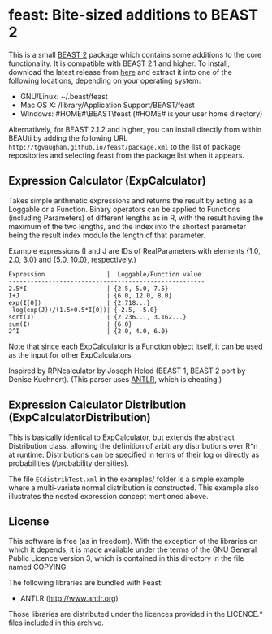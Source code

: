 feast:  Bite-sized additions to BEAST 2
=======================================

This is a small [BEAST 2](http://www.beast2.org) package which
contains some additions to the core functionality.  It is
compatible with BEAST 2.1 and higher.  To install, download
the latest release from
[here](https://github.com/tgvaughan/feast/releases)
and extract it into one of the following locations, depending
on your operating system:

 * GNU/Linux: ~/.beast/feast
 * Mac OS X: /library/Application Support/BEAST/feast
 * Windows: #HOME#\BEAST\feast (#HOME# is your user home directory)

Alternatively, for BEAST 2.1.2 and higher, you can install directly
from within BEAUti by adding the following URL
`http://tgvaughan.github.io/feast/package.xml` to the list of
package repositories and selecting feast from the package list when
it appears.


Expression Calculator (ExpCalculator)
-------------------------------------

Takes simple arithmetic expressions and returns the result by acting
as a Loggable or a Function.  Binary operators can be applied to
Functions (including Parameters) of different lengths as in R, with
the result having the maximum of the two lengths, and the index into
the shortest parameter being the result index modulo the length of
that parameter.

Example expressions (I and J are IDs of RealParameters with elements
{1.0, 2.0, 3.0} and {5.0, 10.0}, respectively.)

    Expression                 |  Loggable/Function value
    ------------------------------------------------------
    2.5*I                      | {2.5, 5.0, 7.5}
    I+J                        | {6.0, 12.0, 8.0}
    exp(I[0])                  | {2.718...}
    -log(exp(J))/(1.5+0.5*I[0])| {-2.5, -5.0}
    sqrt(J)                    | {2.236..., 3.162...}
    sum(I)                     | {6.0}
    2^I			               | {2.0, 4.0, 6.0}  

Note that since each ExpCalculator is a Function object itself, it can
be used as the input for other ExpCalculators.

Inspired by RPNcalculator by Joseph Heled (BEAST 1, BEAST 2 port by
Denise Kuehnert).  (This parser uses [ANTLR](http://www.antlr.org),
which is cheating.)


Expression Calculator Distribution (ExpCalculatorDistribution)
--------------------------------------------------------------

This is basically identical to ExpCalculator, but extends the abstract
Distribution class, allowing the definition of arbitrary distributions
over R^n at runtime.  Distributions can be specified in terms of their
log or directly as probabilities (/probability densities).

The file `ECdistribTest.xml` in the examples/ folder is a simple
example where a multi-variate normal distribution is constructed.
This example also illustrates the nested expression concept mentioned
above.


License
-------

This software is free (as in freedom).  With the exception of the
libraries on which it depends, it is made available under the terms of
the GNU General Public Licence version 3, which is contained in this
directory in the file named COPYING.

The following libraries are bundled with Feast:

* ANTLR (http://www.antlr.org)

Those libraries are distributed under the licences provided in the
LICENCE.* files included in this archive.
